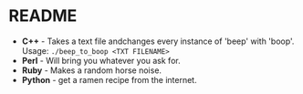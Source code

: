 # README
* __C++__ - Takes a text file andchanges every instance of 'beep' with 'boop'.  
Usage: `./beep_to_boop <TXT FILENAME>`
* __Perl__ - Will bring you whatever you ask for.  
* __Ruby__ - Makes a random horse noise.  
* __Python__ - get a ramen recipe from the internet.  
